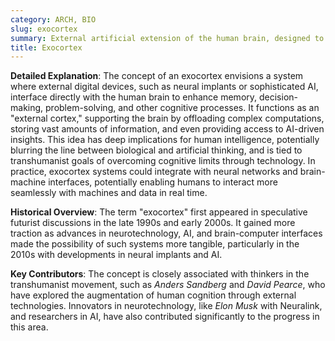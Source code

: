```yaml
---
category: ARCH, BIO
slug: exocortex
summary: External artificial extension of the human brain, designed to augment cognitive functions through advanced computing technologies.
title: Exocortex
---
```


**Detailed Explanation**: The concept of an exocortex envisions a system where external digital devices, such as neural implants or sophisticated AI, interface directly with the human brain to enhance memory, decision-making, problem-solving, and other cognitive processes. It functions as an "external cortex," supporting the brain by offloading complex computations, storing vast amounts of information, and even providing access to AI-driven insights. This idea has deep implications for human intelligence, potentially blurring the line between biological and artificial thinking, and is tied to transhumanist goals of overcoming cognitive limits through technology. In practice, exocortex systems could integrate with neural networks and brain-machine interfaces, potentially enabling humans to interact more seamlessly with machines and data in real time.

**Historical Overview**: The term "exocortex" first appeared in speculative futurist discussions in the late 1990s and early 2000s. It gained more traction as advances in neurotechnology, AI, and brain-computer interfaces made the possibility of such systems more tangible, particularly in the 2010s with developments in neural implants and AI.

**Key Contributors**: The concept is closely associated with thinkers in the transhumanist movement, such as _Anders Sandberg_ and _David Pearce_, who have explored the augmentation of human cognition through external technologies. Innovators in neurotechnology, like _Elon Musk_ with Neuralink, and researchers in AI, have also contributed significantly to the progress in this area.